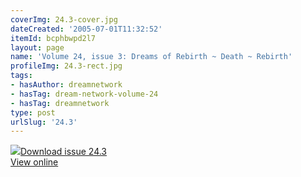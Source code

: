 ```yaml
---
coverImg: 24.3-cover.jpg
dateCreated: '2005-07-01T11:32:52'
itemId: bcphbwpd2l7
layout: page
name: 'Volume 24, issue 3: Dreams of Rebirth ~ Death ~ Rebirth'
profileImg: 24.3-rect.jpg
tags:
- hasAuthor: dreamnetwork
- hasTag: dream-network-volume-24
- hasTag: dreamnetwork
type: post
urlSlug: '24.3'
---
```

<img class="card-journal-img" src="../images/24.3-rect.jpg"/><a href="../files/pdfs/Volume_24/24.3_reincarnation.pdf" download="">Download issue 24.3</a><br><a href="../files/pdfs/Volume_24/24.3_reincarnation.pdf">View online</a>